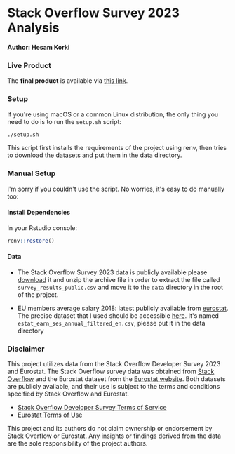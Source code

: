 # Stack Overflow Survey 2023 Analysis
**Author: Hesam Korki**

### Live Product

The **final product** is available via [this link](https://hesamkorki.github.io/stackoverflow-analysis/).


### Setup

If you're using macOS or a common Linux distribution, the only thing you need to do is to run the `setup.sh` script:

```bash
./setup.sh
```
This script first installs the requirements of the project using renv, then tries to download the datasets and put them in the data directory.

### Manual Setup

I'm sorry if you couldn't use the script. No worries, it's easy to do manually too:

#### Install Dependencies

In your Rstudio console:

```r
renv::restore()
```

#### Data

- The Stack Overflow Survey 2023 data is publicly available please [download](https://cdn.stackoverflow.co/files/jo7n4k8s/production/49915bfd46d0902c3564fd9a06b509d08a20488c.zip/stack-overflow-developer-survey-2023.zip) it and unzip the archive file in order to extract the file called `survey_results_public.csv` and move it to the `data` directory in the root of the project.

- EU members average salary 2018: latest publicly available from [eurostat](https://ec.europa.eu/eurostat/). The precise dataset that I used should be accessible  [here](https://ec.europa.eu/eurostat/api/dissemination/sdmx/3.0/data/dataflow/ESTAT/earn_ses_annual/1.0/A.B-S_X_O.TOTAL.FT.TOTAL.T.MEAN_E_EUR.*?c[geo]=BE,BG,CZ,DK,DE,EE,IE,EL,ES,FR,HR,IT,CY,LV,LT,LU,HU,MT,NL,AT,PL,PT,RO,SI,SK,FI,SE,IS,NO,CH,UK,ME,MK,AL,RS,TR&compress=false&format=csvdata&formatVersion=2.0&c[TIME_PERIOD]=ge:2018+le:2018&lang=en&labels=name). It's named `estat_earn_ses_annual_filtered_en.csv`, please put it in the data directory 


### Disclaimer

This project utilizes data from the Stack Overflow Developer Survey 2023 and Eurostat. The Stack Overflow survey data was obtained from [Stack Overflow](https://insights.stackoverflow.com/survey) and the Eurostat dataset from the [Eurostat website](https://ec.europa.eu/eurostat/). Both datasets are publicly available, and their use is subject to the terms and conditions specified by Stack Overflow and Eurostat.

- [Stack Overflow Developer Survey Terms of Service](https://stackoverflow.com/legal/terms-of-service/public)
- [Eurostat Terms of Use](https://ec.europa.eu/info/legal-notice_en)

This project and its authors do not claim ownership or endorsement by Stack Overflow or Eurostat. Any insights or findings derived from the data are the sole responsibility of the project authors.

